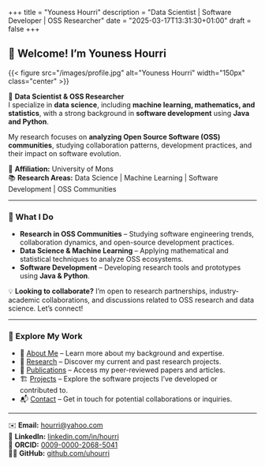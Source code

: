 +++
title = "Youness Hourri"
description = "Data Scientist | Software Developer | OSS Researcher"
date = "2025-03-17T13:31:30+01:00"
draft = false
+++

## 👋 Welcome! I’m Youness Hourri

{{< figure src="/images/profile.jpg" alt="Youness Hourri" width="150px" class="center" >}}

🚀 **Data Scientist & OSS Researcher**  
I specialize in **data science**, including **machine learning, mathematics, and statistics**, with a strong background in **software development** using **Java and Python**.  

My research focuses on **analyzing Open Source Software (OSS) communities**, studying collaboration patterns, development practices, and their impact on software evolution.

📍 **Affiliation:** University of Mons  
📚 **Research Areas:** Data Science | Machine Learning | Software Development | OSS Communities

---

### **🔎 What I Do**
- **Research in OSS Communities** – Studying software engineering trends, collaboration dynamics, and open-source development practices.  
- **Data Science & Machine Learning** – Applying mathematical and statistical techniques to analyze OSS ecosystems.  
- **Software Development** – Developing research tools and prototypes using **Java & Python**.

💡 **Looking to collaborate?** I’m open to research partnerships, industry-academic collaborations, and discussions related to OSS research and data science. Let’s connect!

---

### **🔗 Explore My Work**
- 📄 [About Me](/about/) – Learn more about my background and expertise.  
- 📖 [Research](/research/) – Discover my current and past research projects.  
- 📝 [Publications](/publications/) – Access my peer-reviewed papers and articles.  
- 🏗️ [Projects](/projects/) – Explore the software projects I’ve developed or contributed to.  
- 📬 [Contact](/contact/) – Get in touch for potential collaborations or inquiries.  

---

✉️ **Email:** hourri@yahoo.com  
🔗 **LinkedIn:** [linkedin.com/in/hourri](https://linkedin.com/in/hourri)  
📂 **ORCID:** [0009-0000-2068-5041](https://orcid.org/0009-0000-2068-5041)  
👨‍💻 **GitHub:** [github.com/uhourri](https://github.com/uhourri)
